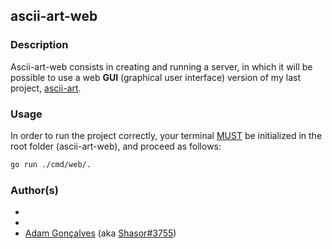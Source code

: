 ## ascii-art-web

### Description

Ascii-art-web consists in creating and running a server, in which it will be possible to use a web **GUI** (graphical user interface) version of my last project, [ascii-art](https://zone01normandie.org/git/agoncalv/ascii-art).

### Usage

In order to run the project correctly, your terminal <ins>MUST</ins> be initialized in the root folder (ascii-art-web), and proceed as follows:

```bash
go run ./cmd/web/.
```

### Author(s)

- 
- 
- [Adam Gonçalves](https://zone01normandie.org/git/agoncalv) (aka [Shasor#3755](https://discordapp.com/users/282816260075683841))